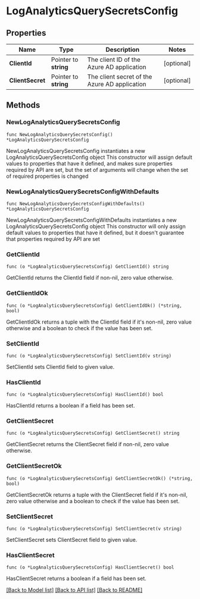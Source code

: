 # LogAnalyticsQuerySecretsConfig

## Properties

Name | Type | Description | Notes
------------ | ------------- | ------------- | -------------
**ClientId** | Pointer to **string** | The client ID of the Azure AD application | [optional] 
**ClientSecret** | Pointer to **string** | The client secret of the Azure AD application | [optional] 

## Methods

### NewLogAnalyticsQuerySecretsConfig

`func NewLogAnalyticsQuerySecretsConfig() *LogAnalyticsQuerySecretsConfig`

NewLogAnalyticsQuerySecretsConfig instantiates a new LogAnalyticsQuerySecretsConfig object
This constructor will assign default values to properties that have it defined,
and makes sure properties required by API are set, but the set of arguments
will change when the set of required properties is changed

### NewLogAnalyticsQuerySecretsConfigWithDefaults

`func NewLogAnalyticsQuerySecretsConfigWithDefaults() *LogAnalyticsQuerySecretsConfig`

NewLogAnalyticsQuerySecretsConfigWithDefaults instantiates a new LogAnalyticsQuerySecretsConfig object
This constructor will only assign default values to properties that have it defined,
but it doesn't guarantee that properties required by API are set

### GetClientId

`func (o *LogAnalyticsQuerySecretsConfig) GetClientId() string`

GetClientId returns the ClientId field if non-nil, zero value otherwise.

### GetClientIdOk

`func (o *LogAnalyticsQuerySecretsConfig) GetClientIdOk() (*string, bool)`

GetClientIdOk returns a tuple with the ClientId field if it's non-nil, zero value otherwise
and a boolean to check if the value has been set.

### SetClientId

`func (o *LogAnalyticsQuerySecretsConfig) SetClientId(v string)`

SetClientId sets ClientId field to given value.

### HasClientId

`func (o *LogAnalyticsQuerySecretsConfig) HasClientId() bool`

HasClientId returns a boolean if a field has been set.

### GetClientSecret

`func (o *LogAnalyticsQuerySecretsConfig) GetClientSecret() string`

GetClientSecret returns the ClientSecret field if non-nil, zero value otherwise.

### GetClientSecretOk

`func (o *LogAnalyticsQuerySecretsConfig) GetClientSecretOk() (*string, bool)`

GetClientSecretOk returns a tuple with the ClientSecret field if it's non-nil, zero value otherwise
and a boolean to check if the value has been set.

### SetClientSecret

`func (o *LogAnalyticsQuerySecretsConfig) SetClientSecret(v string)`

SetClientSecret sets ClientSecret field to given value.

### HasClientSecret

`func (o *LogAnalyticsQuerySecretsConfig) HasClientSecret() bool`

HasClientSecret returns a boolean if a field has been set.


[[Back to Model list]](../README.md#documentation-for-models) [[Back to API list]](../README.md#documentation-for-api-endpoints) [[Back to README]](../README.md)


